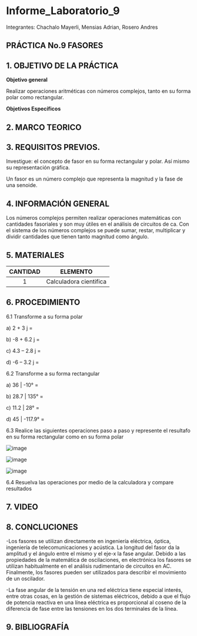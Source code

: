 # Informe_Laboratorio_9

Integrantes: Chachalo Mayerli, Mensias Adrian, Rosero Andres

## **PRÁCTICA No.9 FASORES**

## 1.  OBJETIVO DE LA PRÁCTICA

**Objetivo general**

Realizar operaciones aritméticas con números complejos, tanto en su forma polar como rectangular.

**Objetivos Específicos**

## 2.  MARCO TEORICO


## 3. REQUISITOS PREVIOS.

Investigue: el concepto de fasor en su forma rectangular y polar. Así mismo su representación gráfica.

Un fasor es un número complejo que representa la magnitud y la fase de una senoide.


## 4. INFORMACIÓN GENERAL

Los números complejos permiten realizar operaciones matemáticas con cantidades fasoriales y son muy útiles en el análisis de circuitos de ca. Con el sistema de los números complejos se puede sumar, restar, multiplicar y dividir cantidades que tienen tanto magnitud como ángulo.

## 5. MATERIALES

| CANTIDAD | ELEMENTO | 
|   :---:  |   :---:  |
|     1    | Calculadora cientifica |

## 6. PROCEDIMIENTO 

6.1 Transforme a su forma polar 

a) 2 + 3 j =

b) -8 + 6.2 j =

c) 4.3 – 2.8 j =

d) -6 – 3.2 j =

6.2 Transforme a su forma rectangular 

a) 36 | -10° =

b) 28.7 | 135° =

c) 11.2 | 28° =

d) 45 | -117.9° =

6.3 Realice las siguientes operaciones paso a paso y represente el resultafo en su forma rectangular como en su forma polar 

![image](https://user-images.githubusercontent.com/85126275/132699411-ba310f91-536d-4741-90af-17ba08e01ef0.png)


![image](https://user-images.githubusercontent.com/85126275/132699458-e85e098f-268a-4d7b-a146-8357ebb91e5e.png)


![image](https://user-images.githubusercontent.com/85126275/132699525-fe88fe5b-adc7-4255-8d3b-91be1c599603.png)


6.4 Resuelva las operaciones por medio de la calculadora y compare resultados 


## 7.  VIDEO

## 8.  CONCLUCIONES

-Los fasores se utilizan directamente en ingeniería eléctrica, óptica, ingeniería de telecomunicaciones y acústica. La longitud del fasor da la amplitud y el ángulo entre el mismo y el eje-x la fase angular. Debido a las propiedades de la matemática de oscilaciones, en electrónica los fasores se utilizan habitualmente en el análisis rudimentario de circuitos en AC. Finalmente, los fasores pueden ser utilizados para describir el movimiento de un oscilador.

-La fase angular de la tensión en una red eléctrica tiene especial interés, entre otras cosas, en la gestión de sistemas eléctricos, debido a que el flujo de potencia reactiva en una línea eléctrica es proporcional al coseno de la diferencia de fase entre las tensiones en los dos terminales de la línea.

## 9.  BIBLIOGRAFÍA


